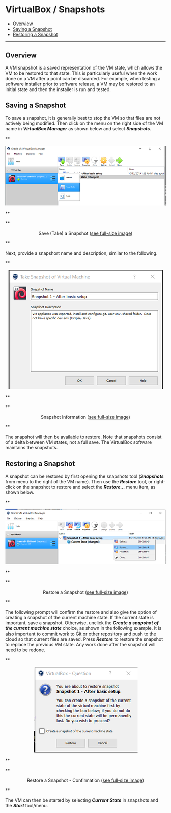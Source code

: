 # VirtualBox / Snapshots #

* [Overview](#overview)
* [Saving a Snapshot](#saving-a-snapshot)
* [Restoring a Snapshot](#restoring-a-snapshot)

------------------

## Overview ##

A VM snapshot is a saved representation of the VM state,
which allows the VM to be restored to that state.
This is particularly useful when the work done on a VM after a point can be discarded.
For example, when testing a software installer prior to software release,
a VM may be restored to an initial state and then the installer is run and tested.

## Saving a Snapshot ##

To save a snapshot, it is generally best to stop the VM so that files are not actively being modified.
Then click on the menu on the right side of the VM name in ***VirtualBox Manager*** as shown below and
select ***Snapshots***.

**<p style="text-align: center;">
![save-snapshot1](images/save-snapshot1.png)
</p>**

**<p style="text-align: center;">
Save (Take) a Snapshot (<a href="../images/save-snapshot1.png">see full-size image</a>)
</p>**

Next, provide a snapshort name and description, similar to the following.

**<p style="text-align: center;">
![save-snapshot2](images/save-snapshot2.png)
</p>**

**<p style="text-align: center;">
Snapshot Information (<a href="../images/save-snapshot2.png">see full-size image</a>)
</p>**

The snapshot will then be available to restore.
Note that snapshots consist of a delta between VM states, not a full save.
The VirtualBox software maintains the snapshots.

## Restoring a Snapshot ##

A snapshot can be restored by first opening the snapshots tool (***Snapshots*** from
menu to the right of the VM name).
Then use the ***Restore*** tool, or right-click on the snapshot to restore and
select the ***Restore...*** menu item, as shown below.

**<p style="text-align: center;">
![retore-snapshot1](images/restore-snapshot1.png)
</p>**

**<p style="text-align: center;">
Restore a Snapshot (<a href="../images/restore-snapshot1.png">see full-size image</a>)
</p>**

The following prompt will confirm the restore and also give the option of
creating a snapshot of the current machine state.
If the current state is important, save a snapshot.
Otherwise, unclick the ***Create a snapshot of the current machine state*** choice,
as shown in the following example.
It is also important to commit work to Git or other repository and push to the cloud
so that current files are saved.
Press ***Restore*** to restore the snapshot to replace the previous VM state.
Any work done after the snapshot will need to be redone.

**<p style="text-align: center;">
![retore-snapshot2](images/restore-snapshot2.png)
</p>**

**<p style="text-align: center;">
Restore a Snapshot - Confirmation (<a href="../images/restore-snapshot2.png">see full-size image</a>)
</p>**

The VM can then be started by selecting ***Current State*** in snapshots and the ***Start*** tool/menu.
